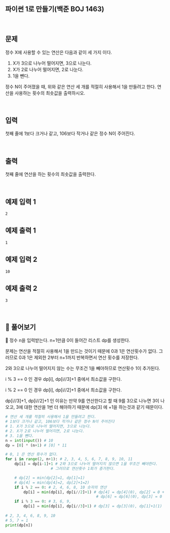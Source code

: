 ## 파이썬 1로 만들기(백준 BOJ 1463)

<br>

## 문제

정수 X에 사용할 수 있는 연산은 다음과 같이 세 가지 이다.

1. X가 3으로 나누어 떨어지면, 3으로 나눈다.
2. X가 2로 나누어 떨어지면, 2로 나눈다.
3. 1을 뺀다.

정수 N이 주어졌을 때, 위와 같은 연산 세 개를 적절히 사용해서 1을 만들려고 한다. 연산을 사용하는 횟수의 최솟값을 출력하시오.

<br>

## 입력

첫째 줄에 1보다 크거나 같고, 106보다 작거나 같은 정수 N이 주어진다.

<br>

## 출력

첫째 줄에 연산을 하는 횟수의 최솟값을 출력한다.

<br>

## 예제 입력 1

```
2
```

## 예제 출력 1

```
1
```

## 예제 입력 2

```
10
```

## 예제 출력 2

```
3
```

<br>

## 📝 풀어보기

📌 정수 n을 입력받는다. n+1만큼 0이 들어간 리스트 dp를 생성한다.

문제는 연산을 적절히 사용해서 1을 만드는 것이기 때문에 0과 1은 연산횟수가 없다. 그러므로 0과 1은 제외한 2부터 n+1까지 반복하면서 연산 횟수를 저장한다.

2와 3으로 나누어 떨어지지 않는 수는 무조건 1을 빼야하므로 연산횟수 1이 추가된다.

i % 3 == 0 인 경우 dp[i], dp[i//3]+1 중에서 최소값을 구한다.

i % 2 == 0 인 경우 dp[i], dp[i//2]+1 중에서 최소값을 구한다.

dp[i//3]+1, dp[i//2]+1 인 이유는 만약 9를 연산한다고 할 때 9를 3으로 나누면 3이 나오고, 3에 대한 연산을 1번 더 해야하기 때문에  dp[3] 에 +1을 하는것과 같기 때문이다.

``` python
# 연산 세 개를 적절히 사용해서 1을 만들려고 한다. 
# 1보다 크거나 같고, 106보다 작거나 같은 정수 N이 주어진다
# 1. X가 3으로 나누어 떨어지면, 3으로 나눈다.
# 2. X가 2로 나누어 떨어지면, 2로 나눈다.
# 3. 1을 뺀다.
n = int(input()) # 10
dp = [0] * (n+1) # [0] * 11

# 0, 1 은 연산 횟수가 없다.
for i in range(2, n+1): # 2, 3, 4, 5, 6, 7, 8, 9, 10, 11
    dp[i] = dp[i-1]+1 # 2와 3으로 나누어 떨어지지 않으면 1을 무조건 빼야한다.
                    # 그러므로 연산횟수 1회가 증가한다.

    # dp[2] = min(dp[2]=1, dp[1]=1)
    # dp[4] = min(dp[4]=2, dp[2]+1=2)
    if i % 2 == 0: # 2, 4, 6, 8, 10 숫자의 연산 
        dp[i] = min(dp[i], dp[i//2]+1) # dp[4] = dp[4](0), dp[2] = 0 + 1
                                        # dp[6] = dp[6](0), dp[3] = 0
    if i % 3 == 0: # 3, 6, 9, 
        dp[i] = min(dp[i], dp[i//3]+1) # dp[3] = dp[3](0), dp[1]+1(1)
    
# 2, 3, 4, 6, 8, 9, 10 
# 5, 7 = 1
print(dp[n])
```

